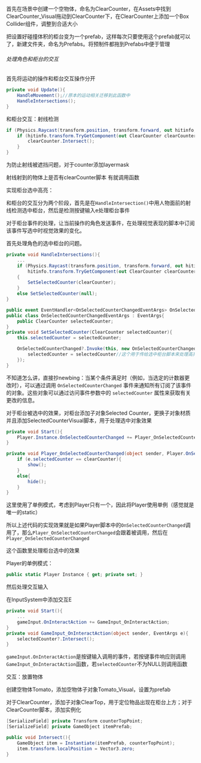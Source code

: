 首先在场景中创建一个空物体，命名为ClearCounter，在Assets中找到ClearCounter_Visual拖动到ClearCounter下，在ClearCounter上添加一个Box Collider组件，调整到合适大小

把设置好碰撞体积的柜台变为一个prefab，这样每次只要使用这个prefab就可以了，新建文件夹，命名为Prefabs。将预制件都拖到Prefabs中便于管理



###### 处理角色和柜台的交互

首先将运动的操作和柜台交互操作分开

```c#
private void Update(){
    HandleMovement();//原本的运动相关迁移到此函数中
    HandleIntersections();
}
```

和柜台交互：射线检测

```c#
if (Physics.Raycast(transform.position, transform.forward, out hitinfo, rayLength, countersMask)){
    if (hitinfo.transform.TryGetComponent(out ClearCounter clearCounter)){
    	clearCounter.Intersect();
    }
}
```

为防止射线被遮挡问题，对于counter添加layermask

射线射到的物体上是否有clearCounter脚本 有就调用函数



实现柜台选中高亮：

和柜台的交互分为两个阶段，首先是在`HandleIntersection()`中用人物面前的射线检测选中柜台，然后是检测按键输入e处理柜台事件

对于柜台事件的处理，让当前操作的角色发送事件，在处理视觉表现的脚本中订阅该事件写选中时视觉效果的变化。

首先处理角色的选中柜台的问题。

```c#
private void HandleIntersections(){
    ...
    if (Physics.Raycast(transform.position, transform.forward, out hitinfo, rayLength, countersMask) &&
        hitinfo.transform.TryGetComponent(out ClearCounter clearCounter))
    {
        SetSelectedCounter(clearCounter);
    }
    else SetSelectedCounter(null);
}
```



```c#
public event EventHandler<OnSelectedCounterChangedEventArgs> OnSelectedCounterChanged;
public class OnSelectedCounterChangedEventArgs : EventArgs{
	public ClearCounter selectedCounter;
}
private void SetSelectedCounter(ClearCounter selectedCounter){
    this.selectedCounter = selectedCounter;

    OnSelectedCounterChanged?.Invoke(this, new OnSelectedCounterChangedEventArgs{
    	selectedCounter = selectedCounter//这个用于传给选中柜台脚本来处理高亮
    });
}
```

不知道怎么讲，直接抄newbing：当某个条件满足时（例如，当选定的计数器更改时），可以通过调用 `OnSelectedCounterChanged` 事件来通知所有订阅了该事件的对象。这些对象可以通过访问事件参数中的 `selectedCounter` 属性来获取有关更改的信息。

对于柜台被选中的效果，对柜台添加子对象Selected Counter，更换子对象材质并且添加SelectedCounterVisual脚本，用于处理选中对象效果

```c#
private void Start(){
	Player.Instance.OnSelectedCounterChanged += Player_OnSelectedCounterChanged;
}

private void Player_OnSelectedCounterChanged(object sender, Player.OnSelectedCounterChangedEventArgs e){
	if (e.selectedCounter == clearCounter){
    	show();
   	}
    else{
    	hide();
   	}
}
```

这里使用了单例模式，考虑到Player只有一个，因此将Player使用单例（感觉就是唯一的static）

所以上述代码的实现效果就是如果Player脚本中的`OnSelectedCounterChanged`调用了，那么`Player_OnSelectedCounterChanged`会跟着被调用，然后在`Player_OnSelectedCounterChanged`

这个函数里处理柜台选中的效果

Player的单例模式：

```c#
public static Player Instance { get; private set; }
```

然后处理交互输入

在InputSystem中添加交互E

```c#
private void Start(){
    ...
    gameInput.OnInteractAction += GameInput_OnInteractAction;
}
private void GameInput_OnInteractAction(object sender, EventArgs e){
    selectedCounter?.Intersect();
}
```

`gameInput.OnInteractAction`是按键输入调用的事件，若按键事件响应则调用`GameInput_OnInteractAction`函数，若`selectedCounter`不为NULL则调用函数



交互：放置物体

创建空物体Tomato，添加空物体子对象Tomato_Visual，设置为prefab

对于ClearCounter，添加子对象ClearTop，用于定位物品出现在柜台上方；对于ClearCounter脚本，添加实例化

```c#
[SerializeField] private Transform counterTopPoint;
[SerializeField] private GameObject itemPrefab;

public void Intersect(){
    GameObject item = Instantiate(itemPrefab, counterTopPoint);
    item.transform.localPosition = Vector3.zero;
}
```

